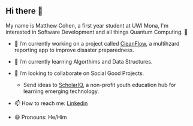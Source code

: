 ## Hi there 👋

My name is Matthew Cohen, a first year student at UWI Mona, I'm interested in Software Development and all things Quantum Computing. 👾

- 🔭 I’m currently working on a project called [CleanFlow](https://github.com/Mattboss10/ProjectCleanFlow), a multihzard reporting app to improve disaster preparedness. 

- 📖 I’m currently learning Algorthims and Data Structures.

- 👯 I’m looking to collaborate on Social Good Projects.
  - Send ideas to [ScholarIQ](https://www.Scholar-iq.org), a non-profit youth education hub for learning emerging technology.

- 📫 How to reach me: [Linkedin](https://www.linkedin.com/in/matthew-a-cohen/) 

- 😄 Pronouns: He/Him
